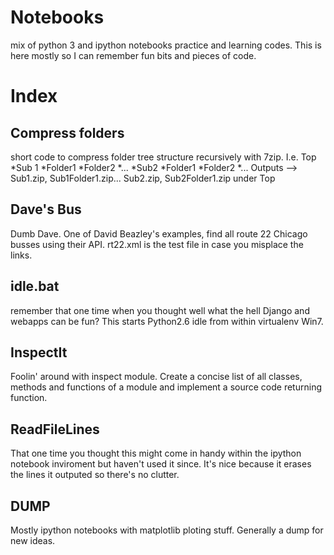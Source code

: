Notebooks
=========

mix of python 3 and ipython notebooks practice and learning codes.
This is here mostly so I can remember fun bits and pieces of code.


Index
======
Compress folders
------------------
short code to compress folder tree structure recursively with 7zip. I.e. 
Top 
  *Sub 1
    *Folder1
    *Folder2
    *...
  *Sub2
    *Folder1
    *Folder2
    *...
Outputs --> Sub1.zip, Sub1Folder1.zip... Sub2.zip, Sub2Folder1.zip under Top

Dave's Bus
------------------
Dumb Dave. One of David Beazley's examples, find all route 22 Chicago busses using their API.
rt22.xml is the test file in case you misplace the links.

idle.bat
------------------
remember that one time when you thought well what the hell Django and webapps can be fun?
This starts Python2.6 idle from within virtualenv Win7.

InspectIt
------------------
Foolin' around with inspect module. Create a concise list of all classes, methods and functions of a module
and implement a source code returning function.

ReadFileLines
------------------
That one time you thought this might come in handy within the ipython notebook inviroment
but haven't used it since. It's nice because it erases the lines it outputed so there's no clutter.

DUMP
------------------
Mostly ipython notebooks with matplotlib ploting stuff. 
Generally a dump for new ideas.



